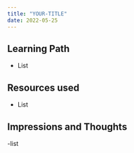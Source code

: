 ```yaml
---
title: "YOUR-TITLE"
date: 2022-05-25
---
```

## Learning Path
- List
## Resources used
- List
## Impressions and Thoughts
-list 

